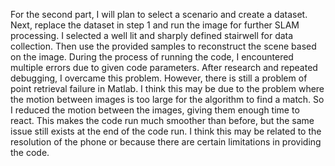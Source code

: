 For the second part, I will plan to select a scenario and create a dataset. Next, replace the dataset in step 1 and run the image for further SLAM processing. I selected a well lit and sharply defined stairwell for data collection. Then use the provided samples to reconstruct the scene based on the image. During the process of running the code, I encountered multiple errors due to given code parameters. After research and repeated debugging, I overcame this problem. However, there is still a problem of point retrieval failure in Matlab. I think this may be due to the problem where the motion between images is too large for the algorithm to find a match. So I reduced the motion between the images, giving them enough time to react. This makes the code run much smoother than before, but the same issue still exists at the end of the code run. I think this may be related to the resolution of the phone or because there are certain limitations in providing the code.
